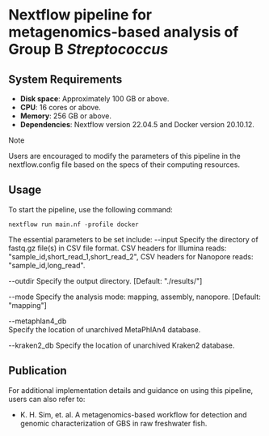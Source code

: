 # Nextflow pipeline for metagenomics-based analysis of Group B *Streptococcus*

## System Requirements
- **Disk space**: Approximately 100 GB or above.
- **CPU**: 16 cores or above. 
- **Memory**: 256 GB or above.
- **Dependencies**: Nextflow version 22.04.5 and Docker version 20.10.12.
> [!NOTE]
> Users are encouraged to modify the parameters of this pipeline in the nextflow.config file based on the specs of their computing resources.

## Usage
To start the pipeline, use the following command:
```
nextflow run main.nf -profile docker
```

The essential parameters to be set include:
--input
Specify the directory of fastq.gz file(s) in CSV file format.
CSV headers for Illumina reads: "sample_id,short_read_1,short_read_2",
CSV headers for Nanopore reads: "sample_id,long_read".

--outdir
Specify the output directory. [Default: "./results/"]

--mode
Specify the analysis mode: mapping, assembly, nanopore. [Default: "mapping"]

--metaphlan4_db     
Specify the location of unarchived MetaPhlAn4 database.

--kraken2_db
Specify the location of unarchived Kraken2 database.

## Publication
For additional implementation details and guidance on using this pipeline, users can also refer to:
- K. H. Sim, et. al. A metagenomics-based workflow for detection and genomic characterization of GBS in raw freshwater fish.